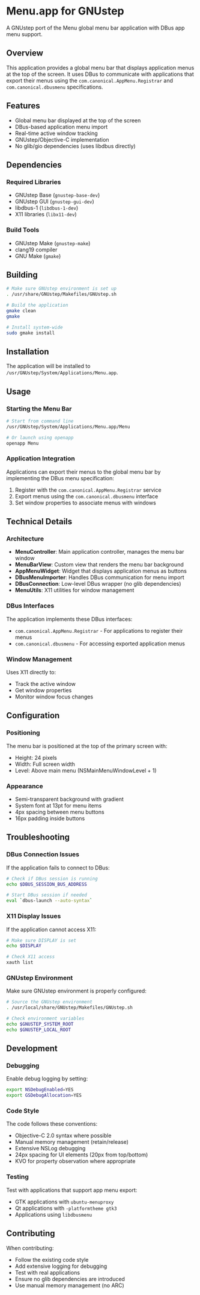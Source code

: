 # Menu.app for GNUstep

A GNUstep port of the Menu global menu bar application with DBus app menu support.

## Overview

This application provides a global menu bar that displays application menus at the top of the screen. It uses DBus to communicate with applications that export their menus using the `com.canonical.AppMenu.Registrar` and `com.canonical.dbusmenu` specifications.

## Features

- Global menu bar displayed at the top of the screen
- DBus-based application menu import
- Real-time active window tracking
- GNUstep/Objective-C implementation
- No glib/gio dependencies (uses libdbus directly)

## Dependencies

### Required Libraries
- GNUstep Base (`gnustep-base-dev`)
- GNUstep GUI (`gnustep-gui-dev`) 
- libdbus-1 (`libdbus-1-dev`)
- X11 libraries (`libx11-dev`)

### Build Tools
- GNUstep Make (`gnustep-make`)
- clang19 compiler
- GNU Make (`gmake`)

## Building

```bash
# Make sure GNUstep environment is set up
. /usr/share/GNUstep/Makefiles/GNUstep.sh

# Build the application
gmake clean
gmake

# Install system-wide
sudo gmake install
```

## Installation

The application will be installed to `/usr/GNUstep/System/Applications/Menu.app`.

## Usage

### Starting the Menu Bar

```bash
# Start from command line
/usr/GNUstep/System/Applications/Menu.app/Menu

# Or launch using openapp
openapp Menu
```

### Application Integration

Applications can export their menus to the global menu bar by implementing the DBus menu specification:

1. Register with the `com.canonical.AppMenu.Registrar` service
2. Export menus using the `com.canonical.dbusmenu` interface
3. Set window properties to associate menus with windows

## Technical Details

### Architecture

- **MenuController**: Main application controller, manages the menu bar window
- **MenuBarView**: Custom view that renders the menu bar background
- **AppMenuWidget**: Widget that displays application menus as buttons
- **DBusMenuImporter**: Handles DBus communication for menu import
- **DBusConnection**: Low-level DBus wrapper (no glib dependencies)
- **MenuUtils**: X11 utilities for window management

### DBus Interfaces

The application implements these DBus interfaces:

- `com.canonical.AppMenu.Registrar` - For applications to register their menus
- `com.canonical.dbusmenu` - For accessing exported application menus

### Window Management

Uses X11 directly to:
- Track the active window
- Get window properties
- Monitor window focus changes

## Configuration

### Positioning

The menu bar is positioned at the top of the primary screen with:
- Height: 24 pixels
- Width: Full screen width
- Level: Above main menu (NSMainMenuWindowLevel + 1)

### Appearance

- Semi-transparent background with gradient
- System font at 13pt for menu items
- 4px spacing between menu buttons
- 16px padding inside buttons

## Troubleshooting

### DBus Connection Issues

If the application fails to connect to DBus:

```bash
# Check if DBus session is running
echo $DBUS_SESSION_BUS_ADDRESS

# Start DBus session if needed
eval `dbus-launch --auto-syntax`
```

### X11 Display Issues

If the application cannot access X11:

```bash
# Make sure DISPLAY is set
echo $DISPLAY

# Check X11 access
xauth list
```

### GNUstep Environment

Make sure GNUstep environment is properly configured:

```bash
# Source the GNUstep environment
. /usr/local/share/GNUstep/Makefiles/GNUstep.sh

# Check environment variables
echo $GNUSTEP_SYSTEM_ROOT
echo $GNUSTEP_LOCAL_ROOT
```

## Development

### Debugging

Enable debug logging by setting:

```bash
export NSDebugEnabled=YES
export GSDebugAllocation=YES
```

### Code Style

The code follows these conventions:
- Objective-C 2.0 syntax where possible
- Manual memory management (retain/release)
- Extensive NSLog debugging
- 24px spacing for UI elements (20px from top/bottom)
- KVO for property observation where appropriate

### Testing

Test with applications that support app menu export:
- GTK applications with `ubuntu-menuproxy`
- Qt applications with `-platformtheme gtk3`
- Applications using `libdbusmenu`

## Contributing

When contributing:
- Follow the existing code style
- Add extensive logging for debugging
- Test with real applications
- Ensure no glib dependencies are introduced
- Use manual memory management (no ARC)
